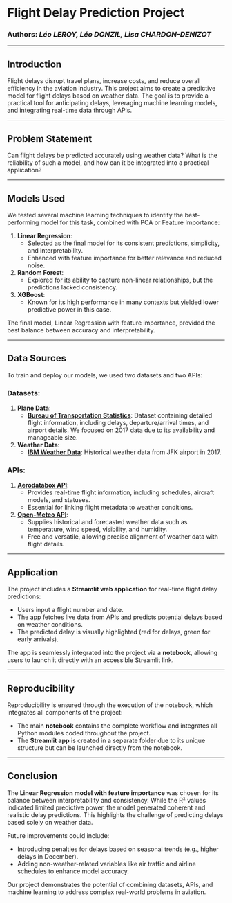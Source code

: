# Flight Delay Prediction Project

### Authors: *Léo LEROY, Léo DONZIL, Lisa CHARDON-DENIZOT*

---

## Introduction

Flight delays disrupt travel plans, increase costs, and reduce overall efficiency in the aviation industry. This project aims to create a predictive model for flight delays based on weather data. The goal is to provide a practical tool for anticipating delays, leveraging machine learning models, and integrating real-time data through APIs.

---

## Problem Statement

Can flight delays be predicted accurately using weather data? What is the reliability of such a model, and how can it be integrated into a practical application?

---

## Models Used

We tested several machine learning techniques to identify the best-performing model for this task, combined with PCA or Feature Importance:

1. **Linear Regression**:
   - Selected as the final model for its consistent predictions, simplicity, and interpretability.
   - Enhanced with feature importance for better relevance and reduced noise.
2. **Random Forest**:
   - Explored for its ability to capture non-linear relationships, but the predictions lacked consistency.
3. **XGBoost**:
   - Known for its high performance in many contexts but yielded lower predictive power in this case.


The final model, Linear Regression with feature importance, provided the best balance between accuracy and interpretability.

---

## Data Sources

To train and deploy our models, we used two datasets and two APIs:

### Datasets:
1. **Plane Data**:
   - **[Bureau of Transportation Statistics](https://www.transtats.bts.gov/DL_SelectFields.aspx?gnoyr_VQ=FGJ&QO_fu146_anzr=b0-gvzr)**:
     Dataset containing detailed flight information, including delays, departure/arrival times, and airport details. We focused on 2017 data due to its availability and manageable size.
2. **Weather Data**:
   - **[IBM Weather Data](https://developer.ibm.com/exchanges/data/all/jfk-weather-data/)**:
     Historical weather data from JFK airport in 2017.

### APIs:
1. **[Aerodatabox API](https://aerodatabox.com/)**:
   - Provides real-time flight information, including schedules, aircraft models, and statuses.
   - Essential for linking flight metadata to weather conditions.
2. **[Open-Meteo API](https://open-meteo.com/)**:
   - Supplies historical and forecasted weather data such as temperature, wind speed, visibility, and humidity.
   - Free and versatile, allowing precise alignment of weather data with flight details.

---

## Application

The project includes a **Streamlit web application** for real-time flight delay predictions:
- Users input a flight number and date.
- The app fetches live data from APIs and predicts potential delays based on weather conditions.
- The predicted delay is visually highlighted (red for delays, green for early arrivals).

The app is seamlessly integrated into the project via a **notebook**, allowing users to launch it directly with an accessible Streamlit link.

---

## Reproducibility

Reproducibility is ensured through the execution of the notebook, which integrates all components of the project:
- The main **notebook** contains the complete workflow and integrates all Python modules coded throughout the project.
- The **Streamlit app** is created in a separate folder due to its unique structure but can be launched directly from the notebook.

---

## Conclusion

The **Linear Regression model with feature importance** was chosen for its balance between interpretability and consistency. While the R² values indicated limited predictive power, the model generated coherent and realistic delay predictions. This highlights the challenge of predicting delays based solely on weather data.

Future improvements could include:
- Introducing penalties for delays based on seasonal trends (e.g., higher delays in December).
- Adding non-weather-related variables like air traffic and airline schedules to enhance model accuracy.

Our project demonstrates the potential of combining datasets, APIs, and machine learning to address complex real-world problems in aviation.
